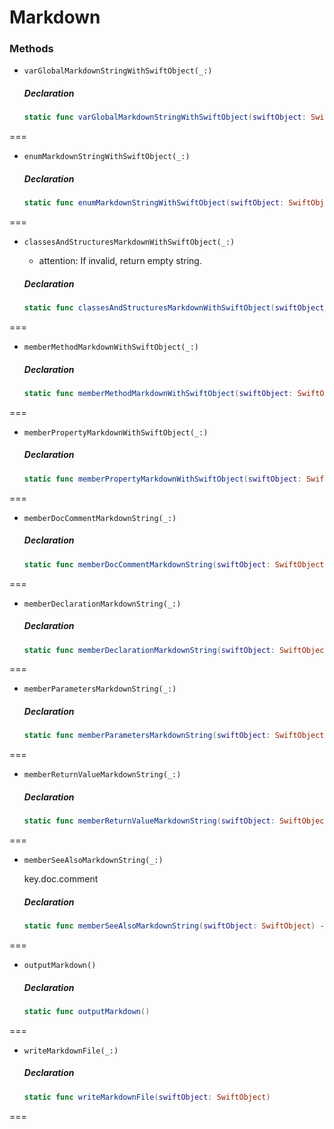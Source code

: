 # Markdown

### Methods

- `varGlobalMarkdownStringWithSwiftObject(_:)`

  ##### Declaration

  ```swift
  static func varGlobalMarkdownStringWithSwiftObject(swiftObject: SwiftObject) -> String
  ```


===
- `enumMarkdownStringWithSwiftObject(_:)`

  ##### Declaration

  ```swift
  static func enumMarkdownStringWithSwiftObject(swiftObject: SwiftObject) -> String
  ```


===
- `classesAndStructuresMarkdownWithSwiftObject(_:)`

  - attention: If invalid, return empty string.

  ##### Declaration

  ```swift
  static func classesAndStructuresMarkdownWithSwiftObject(swiftObject: SwiftObject) -> String
  ```


===
- `memberMethodMarkdownWithSwiftObject(_:)`

  ##### Declaration

  ```swift
  static func memberMethodMarkdownWithSwiftObject(swiftObject: SwiftObject) -> String
  ```


===
- `memberPropertyMarkdownWithSwiftObject(_:)`

  ##### Declaration

  ```swift
  static func memberPropertyMarkdownWithSwiftObject(swiftObject: SwiftObject) -> String
  ```


===
- `memberDocCommentMarkdownString(_:)`

  ##### Declaration

  ```swift
  static func memberDocCommentMarkdownString(swiftObject: SwiftObject) -> String
  ```


===
- `memberDeclarationMarkdownString(_:)`

  ##### Declaration

  ```swift
  static func memberDeclarationMarkdownString(swiftObject: SwiftObject) -> String
  ```


===
- `memberParametersMarkdownString(_:)`

  ##### Declaration

  ```swift
  static func memberParametersMarkdownString(swiftObject: SwiftObject) -> String
  ```


===
- `memberReturnValueMarkdownString(_:)`

  ##### Declaration

  ```swift
  static func memberReturnValueMarkdownString(swiftObject: SwiftObject) -> String
  ```


===
- `memberSeeAlsoMarkdownString(_:)`

  key.doc.comment

  ##### Declaration

  ```swift
  static func memberSeeAlsoMarkdownString(swiftObject: SwiftObject) -> String
  ```


===
- `outputMarkdown()`

  ##### Declaration

  ```swift
  static func outputMarkdown()
  ```


===
- `writeMarkdownFile(_:)`

  ##### Declaration

  ```swift
  static func writeMarkdownFile(swiftObject: SwiftObject)
  ```


===


